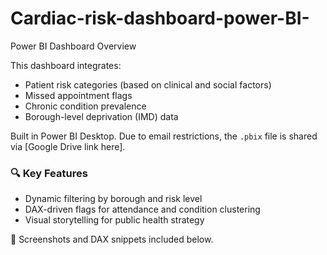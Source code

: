# Cardiac-risk-dashboard-power-BI-
Power BI Dashboard Overview

This dashboard integrates:
- Patient risk categories (based on clinical and social factors)
- Missed appointment flags
- Chronic condition prevalence
- Borough-level deprivation (IMD) data

Built in Power BI Desktop. Due to email restrictions, the `.pbix` file is shared via [Google Drive link here].

### 🔍 Key Features
- Dynamic filtering by borough and risk level
- DAX-driven flags for attendance and condition clustering
- Visual storytelling for public health strategy

📎 Screenshots and DAX snippets included below.
